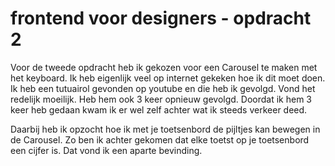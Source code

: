 # frontend voor designers - opdracht 2

Voor de tweede opdracht heb ik gekozen voor een Carousel te maken met het keyboard. Ik heb eigenlijk veel op internet gekeken hoe ik dit moet doen. Ik heb een tutuairol gevonden op youtube en die heb ik gevolgd. Vond het redelijk moeilijk. Heb hem ook 3 keer opnieuw gevolgd. Doordat ik hem 3 keer heb gedaan kwam ik er wel zelf achter wat ik steeds verkeer deed. 

Daarbij heb ik opzocht hoe ik met je toetsenbord de pijltjes kan bewegen in de Carousel. Zo ben ik achter gekomen dat elke toetst op je toetsenbord een cijfer is. Dat vond ik een aparte bevinding. 

